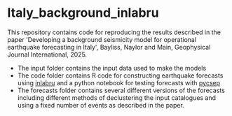 # Italy_background_inlabru
This repository contains code for reproducing the results described in the paper 'Developing a background seismicity model for operational earthquake forecasting in Italy', Bayliss, Naylor and Main, Geophysical Journal International, 2025. 
- The input folder contains the input data used to make the models
- The code folder contains R code for constructing earthquake forecasts using [inlabru](https://inlabru-org.github.io/inlabru/index.html) and a python notebook for testing forecasts with [pycsep](https://github.com/SCECcode/pycsep)
- The forecasts folder contains several different versions of the forecasts including different methods of declustering the input catalogues and using a fixed number of events as described in the paper.
